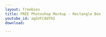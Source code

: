 ```yaml
---
layout: freebies
title: FREE Photoshop Mockup - Rectangle Box
youtube_id: agGVFC8df6I
download: 

---
```


